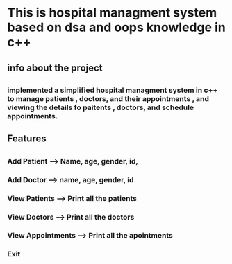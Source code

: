 <h1> This is hospital managment system based on dsa and oops knowledge in c++ </h1>


<h2> info about the project <h2>

<h3>implemented a simplified hospital managment system in c++ to manage patients , doctors, and their appointments , and viewing the details fo paitents , doctors, and schedule appointments.<h3>

<h2> Features   <h2>
<h3> Add Patient  --> Name, age, gender, id, <h3>
<h3> Add Doctor --> name, age, gender, id<h3>
<h3> View Patients  --> Print all the patients<h3>
<h3> View Doctors --> Print all the doctors <h3>
<h3> View Appointments --> Print all the apointments<h3>
<h3> Exit <h3>